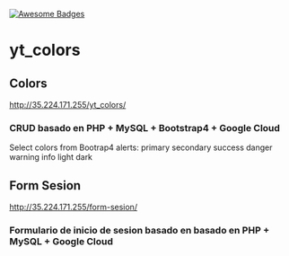 [![Awesome Badges](https://img.shields.io/badge/badges-awesome-green.svg)](https://github.com/Naereen/badges)

# yt_colors

## Colors

http://35.224.171.255/yt_colors/

### CRUD basado en PHP + MySQL + Bootstrap4 + Google Cloud

Select colors from Bootrap4 alerts:
primary 
secondary
success
danger
warning
info
light
dark

## Form Sesion

http://35.224.171.255/form-sesion/

### Formulario de inicio de sesion basado en basado en PHP + MySQL + Google Cloud
